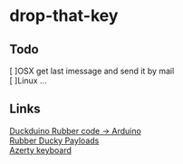 # drop-that-key

## Todo  
[ ]OSX get last imessage and send it by mail  
[ ]Linux ...  

## Links

[Duckduino Rubber code -> Arduino](https://nurrl.github.io/Duckuino/)  
[Rubber Ducky Payloads](https://github.com/hak5darren/USB-Rubber-Ducky/wiki/Payloads)  
[Azerty keyboard](http://www.zem.fr/utiliser-mouse-keyboard-azerty-arduino-pro-micro-teensy/)  
